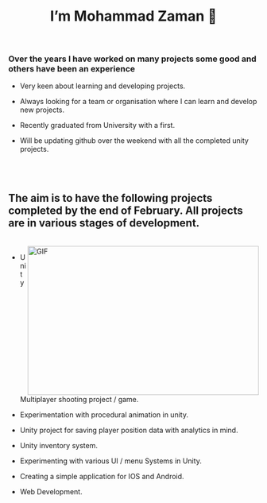 <h1 align="center"> I’m Mohammad Zaman 👋 </H1>

<br>

<h3> Over the years I have worked on many projects some good and others have been an experience </h3>

 
* Very keen about learning and developing projects. 

* Always looking for a team or organisation where I can learn and develop new projects. 

* Recently graduated from University with a first. 

* Will be updating github over the weekend with all the completed unity projects.


<br><br>

<h2> The aim is to have the following projects completed by the end of February. All projects are in various stages of development. </h2>
<br>

<img align="right" alt="GIF" src="https://media.giphy.com/media/iIqmM5tTjmpOB9mpbn/giphy.gif" width="465" height="300" />

* Unity Multiplayer shooting project / game.

* Experimentation with procedural animation in unity. 

* Unity project for saving player position data with analytics in mind. 

* Unity inventory system. 

* Experimenting with various UI / menu Systems in Unity.  

* Creating a simple application for IOS and Android. 
 
* Web Development. 


